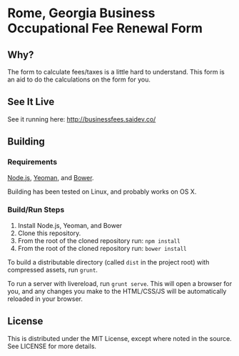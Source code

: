 # Rome, Georgia Business Occupational Fee Renewal Form

## Why?

The form to calculate fees/taxes is a little hard to understand. This form is an aid to do the calculations on the form for you.

## See It Live

See it running here: http://businessfees.saidev.co/

## Building

### Requirements

[Node.js](http://nodejs.org/), [Yeoman](http://yeoman.io/), and [Bower](http://bower.io/).

Building has been tested on Linux, and probably works on OS X.

### Build/Run Steps

1. Install Node.js, Yeoman, and Bower
2. Clone this repository.
3. From the root of the cloned repository run: `npm install`
4. From the root of the cloned repository run: `bower install`


To build a distributable directory (called `dist` in the project root) with compressed assets, run `grunt`.

To run a server with livereload, run `grunt serve`. This will open a browser for you, and any
changes you make to the HTML/CSS/JS will be automatically reloaded in your browser.


## License

This is distributed under the MIT License, except where noted in the source. See LICENSE for more details.

